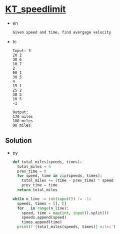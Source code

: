 # [KT_speedlimit](https://open.kattis.com/problems/speedlimit)

* en

  ```en
  Given speed and time, find avergage velocity

  ```

* tc

  ```tc
  Input: 3
  20 2
  30 6
  10 7
  2
  60 1
  30 5
  4
  15 1
  25 2
  30 3
  10 5
  -1

  Output:
  170 miles
  180 miles
  90 miles
  ```

## Solution

* py

  ```py
  def total_miles(speeds, times):
    total_miles = 0
    prev_time = 0
    for speed, time in zip(speeds, times):
      total_miles += (time - prev_time) * speed
      prev_time = time
    return total_miles

  while n_line := int(input()) != -1:
    speeds, times = [], []
    for _ in range(n_line):
      speed, time = map(int, input().split())
      speeds.append(speed)
      times.append(time)
    print(f'{total_miles(speeds, times)} miles')
  ```
